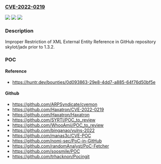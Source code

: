 ### [CVE-2022-0219](https://cve.mitre.org/cgi-bin/cvename.cgi?name=CVE-2022-0219)
![](https://img.shields.io/static/v1?label=Product&message=skylot%2Fjadx&color=blue)
![](https://img.shields.io/static/v1?label=Version&message=%3C%201.3.2%20&color=brighgreen)
![](https://img.shields.io/static/v1?label=Vulnerability&message=CWE-611%20Improper%20Restriction%20of%20XML%20External%20Entity%20Reference&color=brighgreen)

### Description

Improper Restriction of XML External Entity Reference in GitHub repository skylot/jadx prior to 1.3.2.

### POC

#### Reference
- https://huntr.dev/bounties/0d093863-29e8-4dd7-a885-64f76d50bf5e

#### Github
- https://github.com/ARPSyndicate/cvemon
- https://github.com/Haxatron/CVE-2022-0219
- https://github.com/Haxatron/Haxatron
- https://github.com/SYRTI/POC_to_review
- https://github.com/WhooAmii/POC_to_review
- https://github.com/binganao/vulns-2022
- https://github.com/manas3c/CVE-POC
- https://github.com/nomi-sec/PoC-in-GitHub
- https://github.com/randomAnalyst/PoC-Fetcher
- https://github.com/soosmile/POC
- https://github.com/trhacknon/Pocingit

